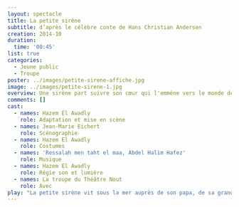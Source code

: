 ```yaml
---
layout: spectacle
title: La petite sirène
subtitle: d’après le célèbre conte de Hans Christian Andersen
creation: 2014-10
duration:
  time: '00:45'
list: true
categories:
  - Jeune public
  - Troupe
poster: ../images/petite-sirene-affiche.jpg
image: ../images/petite-sirene-1.jpg
overview: Une sirène part suivre son cœur qui l'emmène vers le monde des adultes.
comments: []
cast:
  - names: Hazem El Awadly
    role: Adaptation et mise en scène
  - names: Jean-Marie Eichert
    role: Scénographie
  - names: Hazem El Awadly
    role: Costumes
  - names: 'Ressalah men taht el maa, Abdel Halim Hafez'
    role: Musique
  - names: Hazem El Awadly
    role: Régie son et lumière
  - names: La troupe du Théâtre Nout
    role: Avec
play: "La petite sirène vit sous la mer auprès de son papa, de sa grand-mère et de ses cinq sœurs. À l’âge de quinze ans, elle est enfin autorisée à nager jusqu’à la surface pour contempler le monde extérieur. \n\nC’est alors qu’elle aperçoit un navire avec un beau prince de son âge. Malheureusement, une tempête se déclenche, le navire chavire et le prince tombe à l’eau. La petite sirène le sauve immédiatement et le ramène sur le rivage avant de replonger dans la mer. \n\nSurprise d’avoir découvert que les hommes ne respirent pas sous l’eau, elle va à la rencontre de la sorcière des mers. Celle-ci lui apprend que les hommes vivent bien moins longtemps que les sirènes mais qu’ils ont une âme éternelle. \n\nLa petite princesse n’a alors qu’une seule idée en tête\_: devenir humaine et épouser le prince."
---
```

